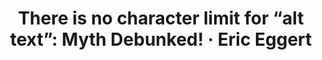 ---
layout: bookmark
title: 'There is no character limit for “alt text”: Myth Debunked! · Eric Eggert'
tags:
  - Bookmarks
  - Accessibility
created: '2022-12-05T10:12:43.000Z'
link: https://yatil.net/blog/there-is-no-character-limit-for-alt-text
id: 552296941
image: https://yatil.net/blog/there-is-no-character-limit-for-alt-text/og-image.png
---